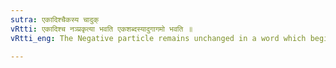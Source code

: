 ```yaml
---
sutra: एकादिश्चैकस्य चादुक्
vRtti: एकादिश्च नञ्प्रकृत्या भवति एकशब्दस्यादुगागमो भवति ॥
vRtti_eng: The Negative particle remains unchanged in a word which begins with एक, and of this एक, there is the augment अदुक् (अद्).

---
```

